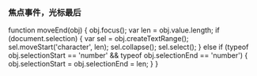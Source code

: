 ###  焦点事件，光标最后

function moveEnd(obj) {
obj.focus();
var len = obj.value.length;
    if (document.selection) {
        var sel = obj.createTextRange();
        sel.moveStart('character', len);
        sel.collapse();
        sel.select();
    } else if (typeof obj.selectionStart == 'number' && typeof obj.selectionEnd == 'number') {
        obj.selectionStart = obj.selectionEnd = len;
    }
}
